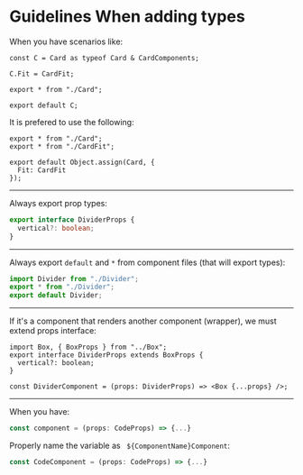 # Guidelines When adding types 

When you have scenarios like: 
```tsx
const C = Card as typeof Card & CardComponents;

C.Fit = CardFit;

export * from "./Card";

export default C;
```
It is prefered to use the following:

```tsx
export * from "./Card";
export * from "./CardFit";

export default Object.assign(Card, {
  Fit: CardFit
});
```
---

Always export prop types:
```ts
export interface DividerProps {
  vertical?: boolean;
}
```
---

Always export `default` and `*` from component files (that will export types):

```ts
import Divider from "./Divider";
export * from "./Divider";
export default Divider;
```
---

If it's a component that renders another component (wrapper), we must extend props interface:
```tsx
import Box, { BoxProps } from "../Box";
export interface DividerProps extends BoxProps {
  vertical?: boolean;
}

const DividerComponent = (props: DividerProps) => <Box {...props} />;
```
---

When you have: 
```js
const component = (props: CodeProps) => {...}
```

Properly name the variable as ` ${ComponentName}Component`:
```js
const CodeComponent = (props: CodeProps) => {...}
```
